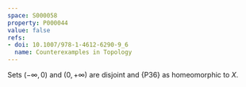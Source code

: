 ```yaml
---
space: S000058
property: P000044
value: false
refs:
- doi: 10.1007/978-1-4612-6290-9_6
  name: Counterexamples in Topology
---
```


Sets $(-\infty,0)$ and $(0,+\infty)$ are disjoint and {P36} as homeomorphic to $X$.
